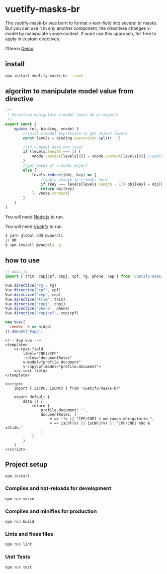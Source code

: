 # vuetify-masks-br
The vuetify-mask-br was born to format v-text-field into several br masks. But you can use it in any another component, the directives changes v-model by manipulate vnode.context. If want use this approach, fell free to apply in custom directives.

#Demo
[Demo](https://jucesarsilva.github.io/vuetify-masks-br/)

## install
```sh
npm install vuetify-masks-br --save
```

## algoritm to manipulate model value from directive
```js
/**
 * Directive manipulate v-model (must be an object)
 */
export const {
    update (el, binding, vnode) {
        //split v-model expression to get object levels
        const levels = binding.expression.split('.')

        //if v-model have one level
        if (levels.length === 1) {
            vnode.context[levels[0]] = vnode.context[levels[0]] //apply change in v-model here
        }
        //get level of v-model object 
        else {
            levels.reduce((obj, key) => {
                //apply change in v-model here
                if (key === levels[levels.length - 1]) obj[key] = obj[key]
                return obj[key]
            }, vnode.context)
        }
    }
}
```

You will need [Node.js](https://nodejs.org/) to run.

You will need [Vuetify](https://vuetifyjs.com) to run.

```sh
$ yarn global add @vue/cli
// OR
$ npm install @vue/cli -g
```

## how to use
```js
// main.js
import { trim, cnpjcpf, cnpj, cpf, rg, phone, cep } from 'vuetify-masks-br'

Vue.directive('rg', rg)
Vue.directive('cpf', cpf)
Vue.directive('cep', cep)
Vue.directive('trim', trim)
Vue.directive('cnpj', cnpj)
Vue.directive('phone', phone)
Vue.directive('cnpjcpf', cnpjcpf)

new Vue({
  render: h => h(App)
}).$mount('#app')
```

```vue
<!-- App.vue -->
<template>
    <v-text-field
        label="CNPJ/CPF"
        :rules="documentRules"
        v-model="profile.document"
        v-cnpjcpf:model="profile.document">
    </v-text-field>
</template>

<script>
    import { isCPF, isCNPJ } from 'vuetify-masks-br'

    export default {
        data () {
            return {
                profile.document: '',
                documentRules: [
                    v => !!v || "CPF/CNPJ é um campo obrigatório.",
                    v => isCPF(v) || isCNPJ(v) || 'CPF/CNPJ não é válido.'
                ]
            }
        }
    }
</script>
```

## Project setup
```
npm install
```

### Compiles and hot-reloads for development
```
npm run serve
```

### Compiles and minifies for production
```
npm run build
```

### Lints and fixes files
```
npm run lint
```

### Unit Tests
```
npm run test
```
